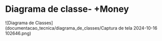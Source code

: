 # Diagrama de classe- +Money
![Diagrama de Classes](documentacao_tecnica/diagrama_de_classes/Captura de tela 2024-10-16 102646.png)

